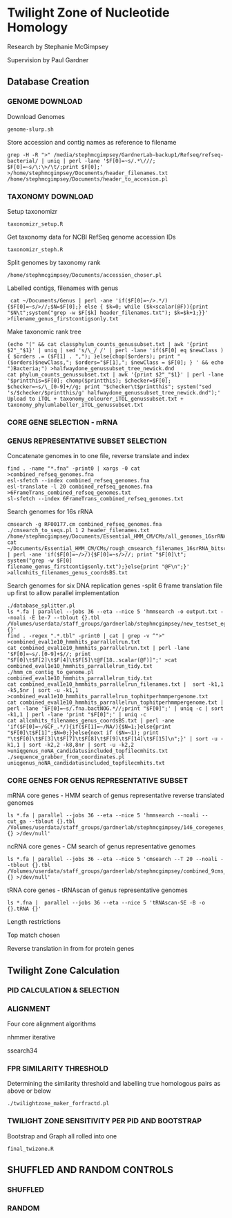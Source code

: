# Twilight Zone of Nucleotide Homology

Research by Stephanie McGimpsey 

Supervision by Paul Gardner

## Database Creation

### GENOME DOWNLOAD
Download Genomes
```
genome-slurp.sh
```
Store accession and contig names as reference to filename
```
grep -H -R ">" /media/stephmcgimpsey/GardnerLab-backup1/Refseq/refseq-bacterial/ | uniq | perl -lane '$F[0]=~s/.*\///; $F[0]=~s/\:\>/\t/;print $F[0];' >/home/stephmcgimpsey/Documents/header_filenames.txt
/home/stephmcgimpsey/Documents/header_to_accesion.pl
```

### TAXONOMY DOWNLOAD
Setup taxonomizr
```
taxonomizr_setup.R
```
Get taxonomy data for NCBI RefSeq genome accession IDs
```
taxonomizr_steph.R
```
Split genomes by taxonomy rank

```
/home/stephmcgimpsey/Documents/accession_choser.pl
```


Labelled contigs, filenames with genus
```
 cat ~/Documents/Genus | perl -ane 'if($F[0]=~/>.*/){$F[0]=~s/>//;$N=$F[0];} else { $k=0; while ($k<scalar(@F)){print "$N\t";system("grep -w $F[$k] header_filenames.txt"); $k=$k+1;}}' >filename_genus_firstcontigsonly.txt
```

Make taxonomic rank tree
```
(echo "(" && cat classphylum_counts_genussubset.txt | awk '{print $2"_"$1}' | uniq | sed 's/\_/ /' | perl -lane 'if($F[0] eq $newClass ){ $orders .= ($F[1] . ","); }else{chop($orders); print "($orders)$newClass,"; $orders="$F[1],"; $newClass = $F[0]; } ' && echo ")Bacteria;") >halfwaydone_genussubset_tree_newick.dnd
cat phylum_counts_genussubset.txt | awk '{print $2"_"$1}' | perl -lane '$printthis=$F[0]; chomp($printthis); $checker=$F[0]; $checker=~s/\_[0-9]+//g; print "$checker\t$printthis"; system("sed 's/$checker/$printthis/g' halfwaydone_genussubset_tree_newick.dnd");'
Upload to iTOL + taxonomy_colourer_iTOL_genussubset.txt + taxonomy_phylumlabeller_iTOL_genussubset.txt
```

### CORE GENE SELECTION - mRNA

### GENUS REPRESENTATIVE SUBSET SELECTION
Concatenate genomes in to one file, reverse translate and index 
```
find . -name "*.fna" -print0 | xargs -0 cat >combined_refseq_genomes.fna
esl-sfetch --index combined_refseq_genomes.fna
esl-translate -l 20 combined_refseq_genomes.fna >6FrameTrans_combined_refseq_genomes.txt
sl-sfetch --index 6FrameTrans_combined_refseq_genomes.txt
```
Search genomes for 16s rRNA
```
cmsearch -g RF00177.cm combined_refseq_genomes.fna
./cmsearch_to_seqs.pl 1 2 header_filenames.txt /home/stephmcgimpsey/Documents/Essential_HMM_CM/CMs/all_genomes_16srRNA_no#.tbl
cat ~/Documents/Essential_HMM_CM/CMs/rough_cmsearch_filenames_16srRNA_bitscorecutoffadded.txt | perl -ane 'if($F[0]=~/>/){$F[0]=~s/>//; print "$F[0]\t"; system("grep -w $F[0] filename_genus_firstcontigsonly.txt");}else{print "@F\n";}' >allcmhits_filenames_genus_coordsBS.txt
```
Search genomes for six DNA replication genes -split 6 frame translation file up first to allow parallel implementation
```
./database_splitter.pl
ls *.fa | parallel --jobs 36 --eta --nice 5 'hmmsearch -o output.txt --noali -E 1e-7 --tblout {}.tbl /Volumes/userdata/staff_groups/gardnerlab/stephmcgimpsey/new_testset_eggnog.hmm {}'
find . -regex ".*.tbl" -print0 | cat | grep -v ^">" >combined_eval1e10_hmmhits_parrallelrun.txt 
cat combined_eval1e10_hmmhits_parrallelrun.txt | perl -lane '$F[0]=~s/.[0-9]+$//; print "$F[0]\t$F[2]\t$F[4]\t$F[5]\t@F[18..scalar(@F)]";' >cat combined_eval1e10_hmmhits_parrallelrun_tidy.txt
./hmm_cm_contig_to_genome.pl combined_eval1e10_hmmhits_parrallelrun_tidy.txt
cat combined_eval1e10_hmmhits_parrallelrun_filenames.txt |  sort -k1,1 -k5,5nr | sort -u -k1,1 >combined_eval1e10_hmmhits_parrallelrun_tophitperhmmpergenome.txt
cat combined_eval1e10_hmmhits_parrallelrun_tophitperhmmpergenome.txt | perl -lane '$F[0]=~s/.fna.bactNOG.*//;print "$F[0]";' | uniq -c | sort -k1,1 | perl -lane 'print "$F[0]";' | uniq -c
cat allcmhits_filenames_genus_coordsBS.txt | perl -ane 'if($F[0]=~/GCF_.*/){if($F[1]=~/NA/){$N=1;}else{print "$F[0]\t$F[1]";$N=0;}}else{next if ($N=~1); print "\t$F[0]\t$F[3]\t$F[7]\t$F[8]\t$F[9]\t$F[14]\t$F[15]\n";}' | sort -u -k1,1 | sort -k2,2 -k8,8nr | sort -u -k2,2 >uniqgenus_noNA_candidatusincluded_topfilecmhits.txt
./sequence_grabber_from_coordinates.pl uniqgenus_noNA_candidatusincluded_topfilecmhits.txt
```
### CORE GENES FOR GENUS REPRESENTATIVE SUBSET
mRNA core genes - HMM search of genus representative reverse translated genomes 
```
ls *.fa | parallel --jobs 36 --eta --nice 5 'hmmsearch --noali --cut_ga --tblout {}.tbl /Volumes/userdata/staff_groups/gardnerlab/stephmcgimpsey/146_coregenes_gacutoff.hmm {} >/dev/null'
```
ncRNA core genes - CM search of genus representative genomes
```
ls *.fa | parallel --jobs 36 --eta --nice 5 'cmsearch --T 20 --noali --tblout {}.tbl /Volumes/userdata/staff_groups/gardnerlab/stephmcgimpsey/combined_9cms_1thirdmaxbs.cm {} >/dev/null'
```

tRNA core genes - tRNAscan of genus representative genomes
```
ls *.fna |  parallel --jobs 36 --eta --nice 5 'tRNAscan-SE -B -o {}.tRNA {}'
```

Length restrictions

Top match chosen

Reverse translation in from for protein genes

## Twilight Zone Calculation
### PID CALCULATION & SELECTION



### ALIGNMENT
Four core alignment algorithms

nhmmer iterative

ssearch34


### FPR SIMILARITY THRESHOLD
Determining the similarity threshold and labelling true homologous pairs as above or below
```
./twilightzone_maker_forfractd.pl
```

### TWILIGHT ZONE SENSITIVITY PER PID AND BOOTSTRAP
Bootstrap and Graph all rolled into one
```
final_twizone.R
```
## SHUFFLED AND RANDOM CONTROLS
### SHUFFLED


### RANDOM
